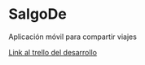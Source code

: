 # SalgoDe
Aplicación móvil para compartir viajes

[Link al trello del desarrollo](https://trello.com/b/GCTJ1iMU/salgode)
